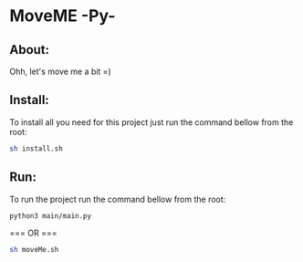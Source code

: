 # MoveME -Py-

## About:

Ohh, let's move me a bit =)

## Install:

To install all you need for this project just run the command bellow from the root:

```bash
sh install.sh
```

## Run:

To run the project run the command bellow from the root:

```bash
python3 main/main.py
```

=== OR ===

```bash
sh moveMe.sh
```
